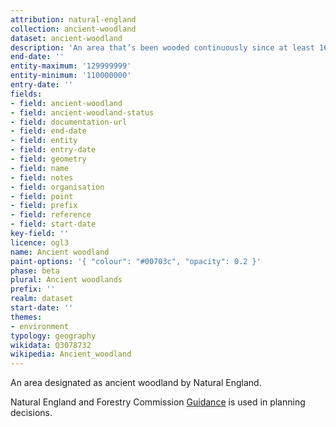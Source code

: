 ```yaml
---
attribution: natural-england
collection: ancient-woodland
dataset: ancient-woodland
description: 'An area that’s been wooded continuously since at least 1600 AD'
end-date: ''
entity-maximum: '129999999'
entity-minimum: '110000000'
entry-date: ''
fields:
- field: ancient-woodland
- field: ancient-woodland-status
- field: documentation-url
- field: end-date
- field: entity
- field: entry-date
- field: geometry
- field: name
- field: notes
- field: organisation
- field: point
- field: prefix
- field: reference
- field: start-date
key-field: ''
licence: ogl3
name: Ancient woodland
paint-options: '{ "colour": "#00703c", "opacity": 0.2 }'
phase: beta
plural: Ancient woodlands
prefix: ''
realm: dataset
start-date: ''
themes:
- environment
typology: geography
wikidata: Q3078732
wikipedia: Ancient_woodland
---
```


An area designated as ancient woodland by Natural England.

Natural England and Forestry Commission [Guidance](https://www.gov.uk/guidance/ancient-woodland-and-veteran-trees-protection-surveys-licences)  is used in planning decisions.

